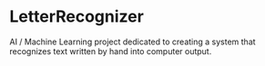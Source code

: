 # LetterRecognizer
AI / Machine Learning project dedicated to creating a system that recognizes text written by hand into computer output.
